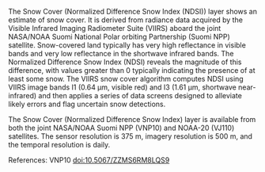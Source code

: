 The Snow Cover (Normalized Difference Snow Index (NDSI)) layer shows an estimate of snow cover. It is derived from radiance data acquired by the Visible Infrared Imaging Radiometer Suite (VIIRS) aboard the joint NASA/NOAA Suomi National Polar orbiting Partnership (Suomi NPP) satellite.  Snow-covered land typically has very high reflectance in visible bands and very low reflectance in the shortwave infrared bands. The Normalized Difference Snow Index (NDSI) reveals the magnitude of this difference, with values greater than 0 typically indicating the presence of at least some snow. The VIIRS snow cover algorithm computes NDSI using VIIRS image bands I1 (0.64 µm, visible red) and I3 (1.61 µm, shortwave near-infrared) and then applies a series of data screens designed to alleviate likely errors and flag uncertain snow detections.

The Snow Cover (Normalized Difference Snow Index) layer is available from both the joint NASA/NOAA Suomi NPP (VNP10) and NOAA-20 (VJ110) satellites. The sensor resolution is 375 m, imagery resolution is 500 m, and the temporal resolution is daily.

References: VNP10 [doi:10.5067/ZZMS6RM8LQS9](https://doi.org/10.5067/ZZMS6RM8LQS9)
